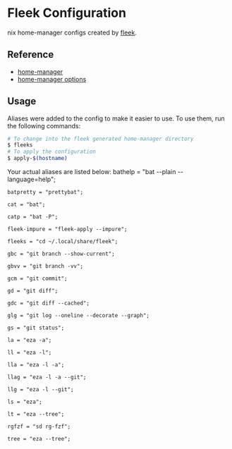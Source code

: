 # Fleek Configuration

nix home-manager configs created by [fleek](https://github.com/ublue-os/fleek).

## Reference

- [home-manager](https://nix-community.github.io/home-manager/)
- [home-manager options](https://nix-community.github.io/home-manager/options.html)

## Usage

Aliases were added to the config to make it easier to use. To use them, run the following commands:

```bash
# To change into the fleek generated home-manager directory
$ fleeks
# To apply the configuration
$ apply-$(hostname)
```

Your actual aliases are listed below:
    bathelp = "bat --plain --language=help";

    batpretty = "prettybat";

    cat = "bat";

    catp = "bat -P";

    fleek-impure = "fleek-apply --impure";

    fleeks = "cd ~/.local/share/fleek";

    gbc = "git branch --show-current";

    gbvv = "git branch -vv";

    gcm = "git commit";

    gd = "git diff";

    gdc = "git diff --cached";

    glg = "git log --oneline --decorate --graph";

    gs = "git status";

    la = "eza -a";

    ll = "eza -l";

    lla = "eza -l -a";

    llag = "eza -l -a --git";

    llg = "eza -l --git";

    ls = "eza";

    lt = "eza --tree";

    rgfzf = "sd rg-fzf";

    tree = "eza --tree";
